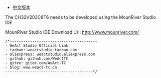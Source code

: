 * [中文版本](./README-zh.md)

The CH32V203C8T6 needs to be developed using the MounRiver Studio IDE

MounRiver Studio IDE Download Url: http://www.mounriver.com/

```
/*---------------------------------------
- WeAct Studio Official Link
- taobao: weactstudio.taobao.com
- aliexpress: weactstudio.aliexpress.com
- github: github.com/WeActTC
- gitee: gitee.com/WeAct-TC
- blog: www.weact-tc.cn
---------------------------------------*/
```